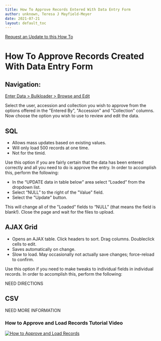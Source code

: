 ```yaml
---
title: How To Approve Records Entered With Data Entry Form
author: unknown, Teresa J Mayfield-Meyer
date: 2021-07-21
layout: default_toc
---
```


<span align="right"><a href="https://github.com/ArctosDB/documentation-wiki/issues/new?assignees=&labels=How+To+Update&template=how-to-update.md&title=How+To+%255Badd+title%255D+update" class="external">Request an Update to this How To</a></span>

# How To Approve Records Created With Data Entry Form

## Navigation: 
<a href="https://arctos.database.museum/Bulkloader/browseBulk.cfm" class="external">Enter Data > Bulkloader > Browse and Edit</a>

 Select the user, accession and collection you wish to approve from the options offered in the "Entered By", "Accession" and "Collection" columns. Now choose the option you wish to use to review and edit the data.

## SQL

* Allows mass updates based on existing values.
* Will only load 500 records at one time.
* Not for the timid.

Use this option if you are fairly certain that the data has been entered correctly and all you need to do is approve the entry.  In order to accomplish this, perform the following:

* In the “UPDATE data in table below” area select “Loaded” from the dropdown list.
* Select “NULL” to the right of the "Value" field.
* Select the "Update" button.

This will change all of the "Loaded" fields to “NULL” (that means the field is blank!).
Close the page and wait for the files to upload.

## AJAX Grid

* Opens an AJAX table. Click headers to sort. Drag columns. Doubleclick cells to edit.
* Saves automatically on change.
* Slow to load. May occasionally not actually save changes; force-reload to confirm.  

Use this option if you need to make tweaks to individual fields in individual records.  In order to accomplish this, perform the following:

NEED DIRECTIONS

## CSV

NEED MORE INFORMATION

### How to Approve and Load Records Tutorial Video ###
[![How to Approve and Load Records](https://raw.githubusercontent.com/ArctosDB/documentation-wiki/gh-pages/tutorial_images/How_to_Load_Entered_Arctos_Records_thumb.jpg)](https://youtu.be/QHS_eA3d030)
